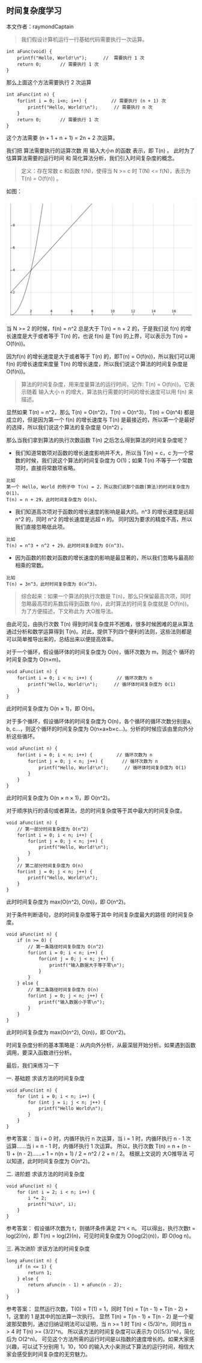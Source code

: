 ## 时间复杂度学习

本文作者：raymondCaptain

> 我们假设计算机运行一行基础代码需要执行一次运算。

```
int aFunc(void) {
    printf("Hello, World!\n");      //  需要执行 1 次
    return 0;       // 需要执行 1 次
}
```

那么上面这个方法需要执行 2 次运算

```
int aFunc(int n) {
    for(int i = 0; i<n; i++) {         // 需要执行 (n + 1) 次
        printf("Hello, World!\n");      // 需要执行 n 次
    }
    return 0;       // 需要执行 1 次
}
```

这个方法需要 (n + 1 + n + 1) = 2n + 2 次运算。

我们把 算法需要执行的运算次数 用 输入大小n 的函数 表示，即 T(n) 。
此时为了 估算算法需要的运行时间 和 简化算法分析，我们引入时间复杂度的概念。

> 定义：存在常数 c 和函数 f(N)，使得当 N >= c 时 T(N) <= f(N)，表示为 T(n) = O(f(n)) 。

如图：

![](config/img/01-1-001.png)

当 N >= 2 的时候，f(n) = n^2 总是大于 T(n) = n + 2 的，于是我们说 f(n) 的增长速度是大于或者等于 T(n) 的，也说 f(n) 是 T(n) 的上界，可以表示为 T(n) = O(f(n))。

因为f(n) 的增长速度是大于或者等于 T(n) 的，即T(n) = O(f(n))，所以我们可以用 f(n) 的增长速度来度量 T(n) 的增长速度，所以我们说这个算法的时间复杂度是 O(f(n))。

> 算法的时间复杂度，用来度量算法的运行时间，记作: T(n) = O(f(n))。它表示随着 输入大小 n 的增大，算法执行需要的时间的增长速度可以用 f(n) 来描述。</b>

显然如果 T(n) = n^2，那么 T(n) = O(n^2)，T(n) = O(n^3)，T(n) = O(n^4) 都是成立的，但是因为第一个 f(n) 的增长速度与 T(n) 是最接近的，所以第一个是最好的选择，所以我们说这个算法的复杂度是 O(n^2) 。

那么当我们拿到算法的执行次数函数 T(n) 之后怎么得到算法的时间复杂度呢？

* 我们知道常数项对函数的增长速度影响并不大，所以当 T(n) = c，c 为一个常数的时候，我们说这个算法的时间复杂度为 O(1)；如果 T(n) 不等于一个常数项时，直接将常数项省略。
```
比如
第一个 Hello, World 的例子中 T(n) = 2，所以我们说那个函数(算法)的时间复杂度为 O(1)。
T(n) = n + 29，此时时间复杂度为 O(n)。
```

* 我们知道高次项对于函数的增长速度的影响是最大的。n^3 的增长速度是远超 n^2 的，同时 n^2 的增长速度是远超 n 的。 同时因为要求的精度不高，所以我们直接忽略低此项。
```
比如
T(n) = n^3 + n^2 + 29，此时时间复杂度为 O(n^3)。
```

* 因为函数的阶数对函数的增长速度的影响是最显著的，所以我们忽略与最高阶相乘的常数。
```
比如
T(n) = 3n^3，此时时间复杂度为 O(n^3)。
```

> 综合起来：如果一个算法的执行次数是 T(n)，那么只保留最高次项，同时忽略最高项的系数后得到函数 f(n)，此时算法的时间复杂度就是 O(f(n))。为了方便描述，下文称此为 大O推导法。

由此可见，由执行次数 T(n) 得到时间复杂度并不困难，很多时候困难的是从算法通过分析和数学运算得到 T(n)。对此，提供下列四个便利的法则，这些法则都是可以简单推导出来的，总结出来以便提高效率。

对于一个循环，假设循环体的时间复杂度为 O(n)，循环次数为 m，则这个
循环的时间复杂度为 O(n×m)。
```
void aFunc(int n) {
    for(int i = 0; i < n; i++) {         // 循环次数为 n
        printf("Hello, World!\n");      // 循环体时间复杂度为 O(1)
    }
}
```
此时时间复杂度为 O(n × 1)，即 O(n)。

对于多个循环，假设循环体的时间复杂度为 O(n)，各个循环的循环次数分别是a, b, c...，则这个循环的时间复杂度为 O(n×a×b×c...)。分析的时候应该由里向外分析这些循环。
```
void aFunc(int n) {
    for(int i = 0; i < n; i++) {         // 循环次数为 n
        for(int j = 0; j < n; j++) {       // 循环次数为 n
            printf("Hello, World!\n");      // 循环体时间复杂度为 O(1)
        }
    }
}
```
此时时间复杂度为 O(n × n × 1)，即 O(n^2)。

对于顺序执行的语句或者算法，总的时间复杂度等于其中最大的时间复杂度。
```
void aFunc(int n) {
    // 第一部分时间复杂度为 O(n^2)
    for(int i = 0; i < n; i++) {
        for(int j = 0; j < n; j++) {
            printf("Hello, World!\n");
        }
    }
    // 第二部分时间复杂度为 O(n)
    for(int j = 0; j < n; j++) {
        printf("Hello, World!\n");
    }
}
```
此时时间复杂度为 max(O(n^2), O(n))，即 O(n^2)。

对于条件判断语句，总的时间复杂度等于其中 时间复杂度最大的路径 的时间复杂度。
```
void aFunc(int n) {
    if (n >= 0) {
        // 第一条路径时间复杂度为 O(n^2)
        for(int i = 0; i < n; i++) {
            for(int j = 0; j < n; j++) {
                printf("输入数据大于等于零\n");
            }
        }
    } else {
        // 第二条路径时间复杂度为 O(n)
        for(int j = 0; j < n; j++) {
            printf("输入数据小于零\n");
        }
    }
}
```
此时时间复杂度为 max(O(n^2), O(n))，即 O(n^2)。

时间复杂度分析的基本策略是：从内向外分析，从最深层开始分析。如果遇到函数调用，要深入函数进行分析。

最后，我们来练习一下

一. 基础题
求该方法的时间复杂度
```
void aFunc(int n) {
    for (int i = 0; i < n; i++) {
        for (int j = i; j < n; j++) {
            printf("Hello World\n");
        }
    }
}
```
参考答案：
当 i = 0 时，内循环执行 n 次运算，当 i = 1 时，内循环执行 n - 1 次运算……当 i = n - 1 时，内循环执行 1 次运算。
所以，执行次数 T(n) = n + (n - 1) + (n - 2)……+ 1 = n(n + 1) / 2 = n^2 / 2 + n / 2。
根据上文说的 大O推导法 可以知道，此时时间复杂度为 O(n^2)。

二. 进阶题
求该方法的时间复杂度

```
void aFunc(int n) {
    for (int i = 2; i < n; i++) {
        i *= 2;
        printf("%i\n", i);
    }
}
```
参考答案：
假设循环次数为 t，则循环条件满足 2^t < n。
可以得出，执行次数t = log(2)(n)，即 T(n) = log(2)(n)，可见时间复杂度为 O(log(2)(n))，即 O(log n)。

三. 再次进阶
求该方法的时间复杂度
```
long aFunc(int n) {
    if (n <= 1) {
        return 1;
    } else {
        return aFunc(n - 1) + aFunc(n - 2);
    }
}
```
参考答案：
显然运行次数，T(0) = T(1) = 1，同时 T(n) = T(n - 1) + T(n - 2) + 1，这里的 1 是其中的加法算一次执行。
显然 T(n) = T(n - 1) + T(n - 2) 是一个斐波那契数列，通过归纳证明法可以证明，当 n >= 1 时 T(n) < (5/3)^n，同时当 n > 4 时 T(n) >= (3/2)^n。
所以该方法的时间复杂度可以表示为 O((5/3)^n)，简化后为 O(2^n)。
可见这个方法所需的运行时间是以指数的速度增长的。如果大家感兴趣，可以试下分别用 1，10，100 的输入大小来测试下算法的运行时间，相信大家会感受到时间复杂度的无穷魅力。


